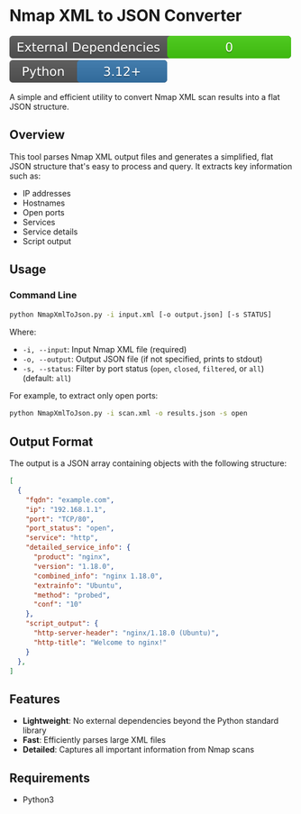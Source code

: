 # Nmap XML to JSON Converter
![No External Dependencies](/.github/badges/no-dependencies.svg)
![Py](/.github/badges/python.svg)

A simple and efficient utility to convert Nmap XML scan results into a flat JSON structure.

## Overview

This tool parses Nmap XML output files and generates a simplified, flat JSON structure that's easy to process and query. It extracts key information such as:

- IP addresses
- Hostnames
- Open ports
- Services
- Service details
- Script output

## Usage

### Command Line

```bash
python NmapXmlToJson.py -i input.xml [-o output.json] [-s STATUS]
```

Where:
- `-i, --input`: Input Nmap XML file (required)
- `-o, --output`: Output JSON file (if not specified, prints to stdout)
- `-s, --status`: Filter by port status (`open`, `closed`, `filtered`, or `all`) (default: `all`)

For example, to extract only open ports:

```bash
python NmapXmlToJson.py -i scan.xml -o results.json -s open
```

## Output Format

The output is a JSON array containing objects with the following structure:

```json
[
  {
    "fqdn": "example.com",
    "ip": "192.168.1.1",
    "port": "TCP/80",
    "port_status": "open",
    "service": "http",
    "detailed_service_info": {
      "product": "nginx",
      "version": "1.18.0",
      "combined_info": "nginx 1.18.0",
      "extrainfo": "Ubuntu",
      "method": "probed",
      "conf": "10"
    },
    "script_output": {
      "http-server-header": "nginx/1.18.0 (Ubuntu)",
      "http-title": "Welcome to nginx!"
    }
  },
]
```

## Features

- **Lightweight**: No external dependencies beyond the Python standard library
- **Fast**: Efficiently parses large XML files
- **Detailed**: Captures all important information from Nmap scans

## Requirements

- Python3

